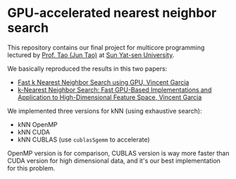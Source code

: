 # GPU-accelerated nearest neighbor search

This repository contains our final project for multicore programming lectured by [Prof. Tao (Jun Tao)](http://www.juntao.org/) at [Sun Yat-sen University](https://www.sysu.edu.cn/).

We basically reproduced the results in this two papers:

- [Fast k Nearest Neighbor Search using GPU, Vincent Garcia](http://citeseerx.ist.psu.edu/viewdoc/download?doi=10.1.1.159.9386&rep=rep1&type=pdf)
- [k-Nearest Neighbor Search: Fast GPU-Based Implementations and Application to High-Dimensional Feature Space, Vincent Garcia](http://citeseerx.ist.psu.edu/viewdoc/download;jsessionid=064592F4CB50DE20D130694460A83334?doi=10.1.1.172.2896&rep=rep1&type=pdf)

We implemented three versions for kNN (using exhaustive search):

- kNN OpenMP
- kNN CUDA
- kNN CUBLAS (use `cublasSgemm` to accelerate)

OpenMP version is for comparison, CUBLAS version is way more faster than CUDA version for high dimensional data, and it's our best implementation for this problem.
